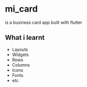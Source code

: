 # mi_card

is a business card app built with flutter

## What i learnt

+ Layouts
+ Widgets
+ Rows
+ Columns
+ Icons
+ Fonts
+ etc
